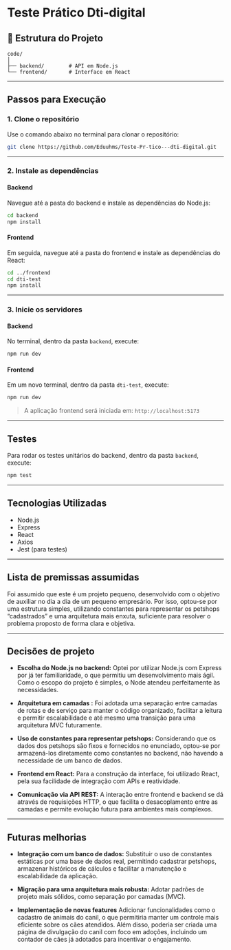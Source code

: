 # Teste Prático  Dti-digital



## 📁 Estrutura do Projeto

```
code/
│
├── backend/        # API em Node.js
└── frontend/       # Interface em React
```

---

##  Passos para Execução

### 1. Clone o repositório

Use o comando abaixo no terminal para clonar o repositório:

```bash
git clone https://github.com/Eduuhms/Teste-Pr-tico---dti-digital.git
```

---

### 2. Instale as dependências

#### Backend

Navegue até a pasta do backend e instale as dependências do Node.js:

```bash
cd backend
npm install
```

#### Frontend

Em seguida, navegue até a pasta do frontend e instale as dependências do React:

```bash
cd ../frontend
cd dti-test
npm install
```

---

### 3. Inicie os servidores

#### Backend

No terminal, dentro da pasta `backend`, execute:

```bash
npm run dev
```

#### Frontend

Em um novo terminal, dentro da pasta `dti-test`, execute:

```bash
npm run dev
```

> A aplicação frontend será iniciada em: `http://localhost:5173`

---

##  Testes

Para rodar os testes unitários do backend, dentro da pasta `backend`, execute:

```bash
npm test
```

---

##  Tecnologias Utilizadas

- Node.js
- Express
- React
- Axios
- Jest (para testes)

---

##  Lista de premissas assumidas

Foi assumido que este é um projeto pequeno, desenvolvido com o objetivo de auxiliar no dia a dia de um pequeno empresário. Por isso, optou-se por uma estrutura simples, utilizando constantes para representar os petshops “cadastrados” e uma arquitetura mais enxuta, suficiente para resolver o problema proposto de forma clara e objetiva.

---

##  Decisões de projeto

- **Escolha do Node.js no backend:** Optei por utilizar Node.js com Express por já ter familiaridade, o que permitiu um desenvolvimento mais ágil. Como o escopo do projeto é simples, o Node atendeu perfeitamente às necessidades.

- **Arquitetura em camadas :** Foi adotada uma separação entre camadas de rotas e de serviço para manter o código organizado, facilitar a leitura e permitir escalabilidade e até mesmo uma transição para uma arquitetura MVC futuramente.

- **Uso de constantes para representar petshops:** Considerando que os dados dos petshops são fixos e fornecidos no enunciado, optou-se por armazená-los diretamente como constantes no backend, não havendo a necessidade de um banco de dados.

- **Frontend em React:** Para a construção da interface, foi utilizado React, pela sua facilidade de integração com APIs e reatividade.

- **Comunicação via API REST:** A interação entre frontend e backend se dá através de requisições HTTP, o que facilita o desacoplamento entre as camadas e permite evolução futura para ambientes mais complexos.

---

##  Futuras melhorias

- **Integração com um banco de dados:** Substituir o uso de constantes estáticas por uma base de dados real, permitindo cadastrar petshops, armazenar históricos de cálculos e facilitar a manutenção e escalabilidade da aplicação.

- **Migração para uma arquitetura mais robusta:** Adotar padrões de projeto mais sólidos, como separação por camadas (MVC).

- **Implementação de novas features** Adicionar funcionalidades como o cadastro de animais do canil, o que permitiria manter um controle mais eficiente sobre os cães atendidos. Além disso, poderia ser criada uma página de divulgação do canil com foco em adoções, incluindo um contador de cães já adotados para incentivar o engajamento.

